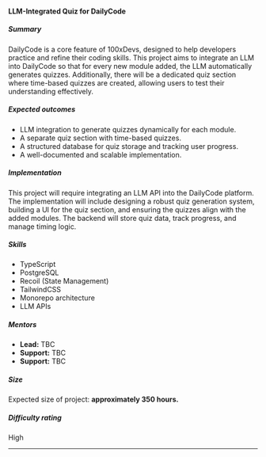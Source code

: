 #### LLM-Integrated Quiz for DailyCode
##### Summary
DailyCode is a core feature of 100xDevs, designed to help developers practice and refine their coding skills. This project aims to integrate an LLM into DailyCode so that for every new module added, the LLM automatically generates quizzes. Additionally, there will be a dedicated quiz section where time-based quizzes are created, allowing users to test their understanding effectively.

##### Expected outcomes
- LLM integration to generate quizzes dynamically for each module.
- A separate quiz section with time-based quizzes.
- A structured database for quiz storage and tracking user progress.
- A well-documented and scalable implementation.

##### Implementation
This project will require integrating an LLM API into the DailyCode platform. The implementation will include designing a robust quiz generation system, building a UI for the quiz section, and ensuring the quizzes align with the added modules. The backend will store quiz data, track progress, and manage timing logic.

##### Skills
- TypeScript
- PostgreSQL
- Recoil (State Management)
- TailwindCSS
- Monorepo architecture
- LLM APIs

##### Mentors
- **Lead:** TBC  
- **Support:** TBC  
- **Support:** TBC  

##### Size
Expected size of project: **approximately 350 hours.**

##### Difficulty rating
High

---